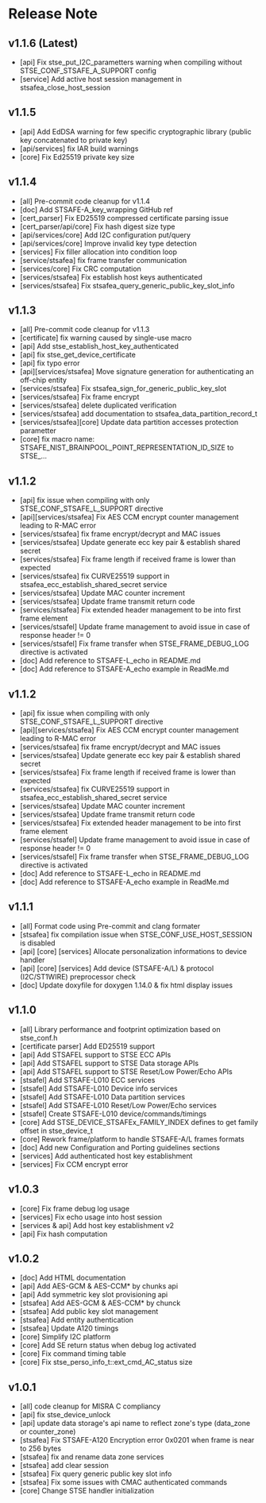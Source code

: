 # Release Note

## v1.1.6 (Latest)
- [api] Fix stse_put_I2C_parametters warning when compiling without STSE_CONF_STSAFE_A_SUPPORT config
- [service] Add active host session management in stsafea_close_host_session

## v1.1.5
- [api] Add EdDSA warning for few specific cryptographic library (public key concatenated to private key)
- [api/services] fix IAR build warnings
- [core] Fix Ed25519 private key size

## v1.1.4
- [all] Pre-commit code cleanup for v1.1.4
- [doc] Add STSAFE-A_key_wrapping GitHub ref
- [cert_parser] Fix ED25519 compressed certificate parsing issue
- [cert_parser/api/core] Fix hash digest size type
- [api/services/core] Add I2C configuration put/query
- [api/services/core] Improve invalid key type detection
- [services] Fix filler allocation into condition loop
- [service/stsafea] fix frame transfer communication
- [services/core] Fix CRC computation
- [services/stsafea] Fix establish host keys authenticated
- [services/stsafea] Fix stsafea_query_generic_public_key_slot_info

## v1.1.3
- [all] Pre-commit code cleanup for v1.1.3
- [certificate] fix warning caused by single-use macro
- [api] Add stse_establish_host_key_authenticated
- [api] fix stse_get_device_certificate
- [api] fix typo error
- [api][services/stsafea] Move signature generation for authenticating an off-chip entity
- [services/stsafea] Fix stsafea_sign_for_generic_public_key_slot
- [services/stsafea] Fix frame encrypt
- [services/stsafea] delete duplicated verification
- [services/stsafea] add documentation to stsafea_data_partition_record_t
- [services/stsafea][core] Update data partition accesses protection parametter
- [core] fix macro name: STSAFE_NIST_BRAINPOOL_POINT_REPRESENTATION_ID_SIZE to STSE_...

## v1.1.2
- [api] fix issue when compiling with only STSE_CONF_STSAFE_L_SUPPORT directive
- [api][services/stsafea] Fix AES CCM encrypt counter management leading to R-MAC error
- [services/stsafea] fix frame encrypt/decrypt and MAC issues
- [services/stsafea] Update generate ecc key pair & establish shared secret
- [services/stsafea] Fix frame length if received frame is lower than expected
- [services/stsafea] fix CURVE25519 support in stsafea_ecc_establish_shared_secret service
- [services/stsafea] Update MAC counter increment
- [services/stsafea] Update frame transmit return code
- [services/stsafea] Fix extended header management to be into first frame element
- [services/stsafel] Update frame management to avoid issue in case of response header != 0
- [services/stsafel] Fix frame transfer when STSE_FRAME_DEBUG_LOG directive is activated
- [doc] Add reference to STSAFE-L_echo in README.md
- [doc] Add reference to STSAFE-A_echo example in ReadMe.md

## v1.1.2
- [api] fix issue when compiling with only STSE_CONF_STSAFE_L_SUPPORT directive
- [api][services/stsafea] Fix AES CCM encrypt counter management leading to R-MAC error
- [services/stsafea] fix frame encrypt/decrypt and MAC issues
- [services/stsafea] Update generate ecc key pair & establish shared secret
- [services/stsafea] Fix frame length if received frame is lower than expected
- [services/stsafea] fix CURVE25519 support in stsafea_ecc_establish_shared_secret service
- [services/stsafea] Update MAC counter increment
- [services/stsafea] Update frame transmit return code
- [services/stsafea] Fix extended header management to be into first frame element
- [services/stsafel] Update frame management to avoid issue in case of response header != 0
- [services/stsafel] Fix frame transfer when STSE_FRAME_DEBUG_LOG directive is activated
- [doc] Add reference to STSAFE-L_echo in README.md
- [doc] Add reference to STSAFE-A_echo example in ReadMe.md

## v1.1.1
- [all] Format code using Pre-commit and clang formater
- [stsafea] fix compilation issue when STSE_CONF_USE_HOST_SESSION is disabled
- [api] [core] [services] Allocate personalization informations to device handler
- [api] [core] [services] Add device (STSAFE-A/L) & protocol (I2C/ST1WIRE) preprocessor check
- [doc] Update doxyfile for doxygen 1.14.0 & fix html display issues

## v1.1.0
- [all] Library performance and footprint optimization based on stse_conf.h
- [certificate parser] Add ED25519 support
- [api] Add STSAFEL support to STSE ECC APIs
- [api] Add STSAFEL support to STSE Data storage APIs
- [api] Add STSAFEL support to STSE Reset/Low Power/Echo APIs
- [stsafel] Add STSAFE-L010 ECC services
- [stsafel] Add STSAFE-L010 Device info services
- [stsafel] Add STSAFE-L010 Data partition services
- [stsafel] Add STSAFE-L010 Reset/Low Power/Echo services
- [stsafel] Create STSAFE-L010 device/commands/timings
- [core] Add STSE_DEVICE_STSAFEx_FAMILY_INDEX defines to get family offset in stse_device_t
- [core] Rework frame/platform to handle STSAFE-A/L frames formats
- [doc] Add new Configuration and Porting guidelines sections
- [services] Add authenticated host key establishment
- [services] Fix CCM encrypt error

## v1.0.3
- [core] Fix frame debug log usage
- [services] Fix echo usage into host session
- [services & api] Add host key establishment v2
- [api] Fix hash computation

## v1.0.2
- [doc] Add HTML documentation
- [api] Add AES-GCM & AES-CCM* by chunks api
- [api] Add symmetric key slot provisioning api
- [stsafea] Add AES-GCM & AES-CCM* by chunck
- [stsafea] Add public key slot management
- [stsafea] Add entity authentication
- [stsafea] Update A120 timings
- [core] Simplify I2C platform
- [core] Add SE return status when debug log activated
- [core] Fix command timing table
- [core] Fix stse_perso_info_t::ext_cmd_AC_status size

## v1.0.1
- [all] code cleanup for MISRA C compliancy
- [api] fix stse_device_unlock
- [api] update data storage's api name to reflect zone's type (data_zone or counter_zone)
- [stsafea] Fix STSAFE-A120 Encryption error 0x0201 when frame is near to 256 bytes
- [stsafea] fix and rename data zone services
- [stsafea] add clear session
- [stsafea] Fix query generic public key slot info
- [stsafea] Fix some issues with CMAC authenticated commands
- [core] Change STSE handler initialization
